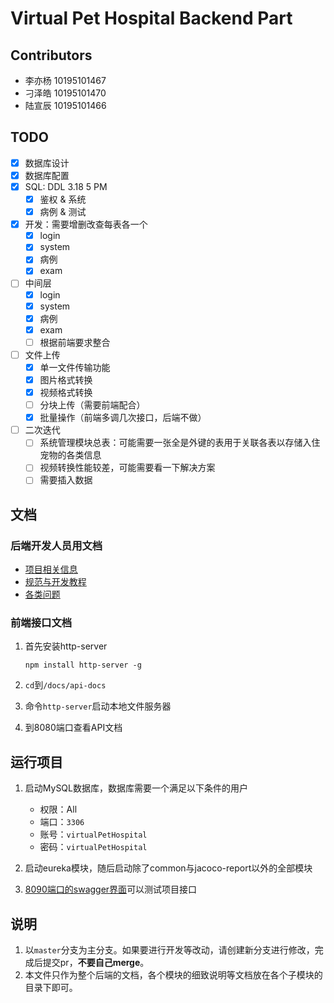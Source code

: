 <!--
 * @Author: pikapikapikaori pikapikapi_kaori@icloud.com
 * @Date: 2023-03-01 22:42:27
 * @LastEditors: pikapikapi pikapikapi_kaori@icloud.com
 * @LastEditTime: 2023-04-07 10:49:44
 * @FilePath: /virtualPetHospital-backend/README.md
 * @Description: 项目后端部分简介文件
-->
# Virtual Pet Hospital Backend Part

## Contributors

- 李亦杨 10195101467
- 刁泽皓 10195101470
- 陆宣辰 10195101466

## TODO

- [X] 数据库设计
- [X] 数据库配置
- [X] SQL: DDL 3.18 5 PM
  - [X] 鉴权 & 系统
  - [X] 病例 & 测试
- [X] 开发：需要增删改查每表各一个
  - [X] login
  - [X] system
  - [X] 病例
  - [X] exam
- [ ] 中间层
  - [X] login
  - [X] system
  - [X] 病例
  - [X] exam
  - [ ] 根据前端要求整合
- [ ] 文件上传
  - [X] 单一文件传输功能
  - [X] 图片格式转换
  - [X] 视频格式转换
  - [ ] 分块上传（需要前端配合）
  - [X] 批量操作（前端多调几次接口，后端不做）
- [ ] 二次迭代
  - [ ] 系统管理模块总表：可能需要一张全是外键的表用于关联各表以存储入住宠物的各类信息
  - [ ] 视频转换性能较差，可能需要看一下解决方案
  - [ ] 需要插入数据

## 文档

### 后端开发人员用文档

- [项目相关信息](./docs/ProjectInfo.md)
- [规范与开发教程](./docs/StandardInstruction.md)
- [各类问题](./docs/QA.md)

### 前端接口文档

1. 首先安装http-server

    ```nodejs
    npm install http-server -g
    ```

2. `cd`到`/docs/api-docs`
3. 命令`http-server`启动本地文件服务器
4. 到8080端口查看API文档

## 运行项目

1. 启动MySQL数据库，数据库需要一个满足以下条件的用户

   - 权限：All
   - 端口：`3306`
   - 账号：`virtualPetHospital`
   - 密码：`virtualPetHospital`

2. 启动eureka模块，随后启动除了common与jacoco-report以外的全部模块
3. [8090端口的swagger界面](localhost:8090/swagger-ui/index.html)可以测试项目接口

## 说明

1. 以`master`分支为主分支。如果要进行开发等改动，请创建新分支进行修改，完成后提交pr，**不要自己merge**。
2. 本文件只作为整个后端的文档，各个模块的细致说明等文档放在各个子模块的目录下即可。
